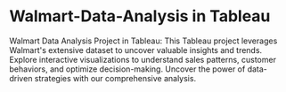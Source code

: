 # Walmart-Data-Analysis in Tableau
Walmart Data Analysis Project in Tableau: This Tableau project leverages Walmart's extensive dataset to uncover valuable insights and trends. Explore interactive visualizations to understand sales patterns, customer behaviors, and optimize decision-making. Uncover the power of data-driven strategies with our comprehensive analysis.
